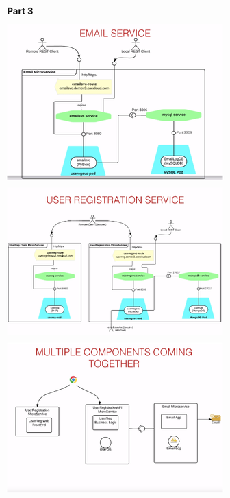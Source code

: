 ## Part 3
> 

![image comment](img/17.PNG)

![image comment](img/18.PNG)

![image comment](img/19.PNG)